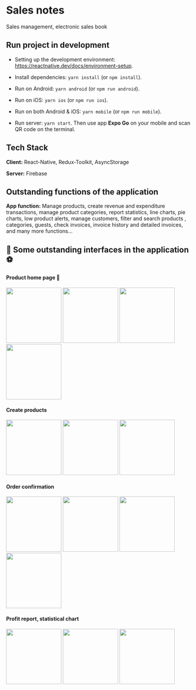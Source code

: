 # Sales notes

Sales management, electronic sales book

## Run project in development

- Setting up the development environment: https://reactnative.dev/docs/environment-setup.

- Install dependencies: `yarn install` (or `npm install`).

- Run on Android: `yarn android` (or `npm run android`).

- Run on iOS: `yarn ios` (or `npm run ios`).

- Run on both Android & iOS: `yarn mobile` (or `npm run mobile`).

- Run server: `yarn start`. Then use app **Expo Go** on your mobile and scan QR code on the terminal.
## Tech Stack

**Client:** React-Native, Redux-Toolkit, AsyncStorage

**Server:** Firebase

## Outstanding functions of the application
**App function:** Manage products, create revenue and expenditure transactions, manage product categories, report statistics, line charts, pie charts, low product alerts, manage customers, filter and search products , categories, guests, check invoices, invoice history and detailed invoices, and many more functions...
## 🐶 Some outstanding interfaces in the application ⚽️
#### Product home page 🚗
<img src="https://i.imgur.com/nHJOt6Y.png" width="150" />  <img src="https://i.imgur.com/NzqSsFJ.png" width="150" /> <img src="https://i.imgur.com/LtIKFZM.png" width="150" /> <img src="https://i.imgur.com/bpbVAvz.png" width="150" />  

#### Create products
<img src="https://i.imgur.com/G4zcoSr.png" width="150" /> <img src="https://i.imgur.com/NZAJ6kh.png" width="150" /> <img src="https://i.imgur.com/zNXxrWK.png" border-radius = "20" width="150" />

#### Order confirmation
<img src="https://i.imgur.com/xIIGYPE.png" width="150" /> <img src="https://i.imgur.com/6IMrAaY.png" width="150" /> <img src="https://i.imgur.com/F5kXcNe.png" border-radius = "20" width="150" /> <img src="https://i.imgur.com/IdDxurB.png" border-radius = "20" width="150" />

#### Profit report, statistical chart
<img src="https://i.imgur.com/siLIT2x.png" width="150" /> <img src="https://i.imgur.com/o2cglNn.png" width="150" /> <img src="https://i.imgur.com/9GT2n4t.png" width="150" /> 
